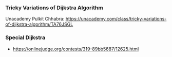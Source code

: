 ### Tricky Variations of Dijkstra Algorithm 
Unacademy Pulkit Chhabra: https://unacademy.com/class/tricky-variations-of-dijkstra-algorithm/TA76JSGL

### Special Dijkstra
* https://onlinejudge.org/contests/319-89bb5687/12625.html
